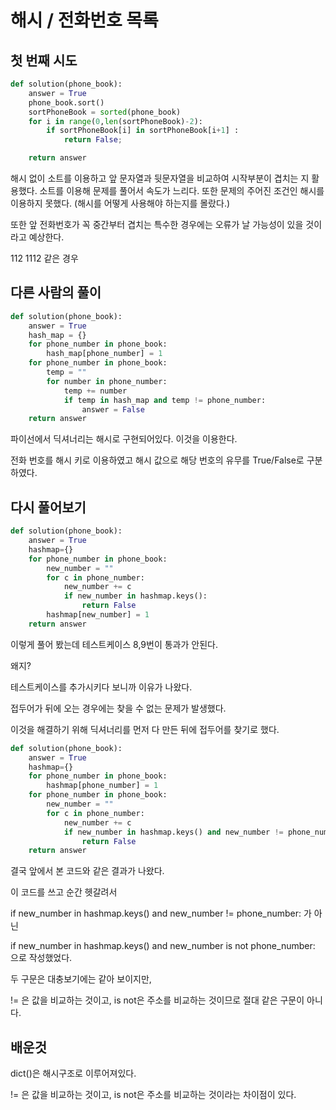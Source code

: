# 해시 / 전화번호 목록

## 첫 번째 시도
```python
def solution(phone_book):
    answer = True
    phone_book.sort()
    sortPhoneBook = sorted(phone_book)
    for i in range(0,len(sortPhoneBook)-2):
        if sortPhoneBook[i] in sortPhoneBook[i+1] :
            return False;

    return answer
```

해시 없이 소트를 이용하고 앞 문자열과 뒷문자열을 비교하여 시작부분이 겹치는 지 활용했다.
소트를 이용해 문제를 풀어서 속도가 느리다. 또한 문제의 주어진 조건인 해시를 이용하지 못했다.
(해시를 어떻게 사용해야 하는지를 몰랐다.)

또한 앞 전화번호가 꼭 중간부터 겹치는 특수한 경우에는 오류가 날 가능성이 있을 것이라고 예상한다.

112 1112 같은 경우



## 다른 사람의 풀이
```python
def solution(phone_book):
    answer = True
    hash_map = {}
    for phone_number in phone_book:
        hash_map[phone_number] = 1
    for phone_number in phone_book:
        temp = ""
        for number in phone_number:
            temp += number
            if temp in hash_map and temp != phone_number:
                answer = False
    return answer
```

파이선에서 딕셔너리는 해시로 구현되어있다. 이것을 이용한다.

전화 번호를 해시 키로 이용하였고 해시 값으로 해당 번호의 유무를 True/False로 구분하였다.



## 다시 풀어보기

```python
def solution(phone_book):
    answer = True
    hashmap={}
    for phone_number in phone_book:
        new_number = ""
        for c in phone_number:
            new_number += c
            if new_number in hashmap.keys():
                return False
        hashmap[new_number] = 1
    return answer
```

이렇게 풀어 봤는데 테스트케이스 8,9번이 통과가 안된다.

왜지?

테스트케이스를 추가시키다 보니까 이유가 나왔다.

접두어가 뒤에 오는 경우에는 찾을 수 없는 문제가 발생했다.

이것을 해결하기 위해 딕셔너리를 먼저 다 만든 뒤에 접두어를 찾기로 했다.

```python
def solution(phone_book):
    answer = True
    hashmap={}
    for phone_number in phone_book:
        hashmap[phone_number] = 1
    for phone_number in phone_book:
        new_number = ""
        for c in phone_number:
            new_number += c
            if new_number in hashmap.keys() and new_number != phone_number:
                return False
    return answer
```

결국 앞에서 본 코드와 같은 결과가 나왔다.

이 코드를 쓰고 순간 헷갈려서 

if new_number in hashmap.keys() and new_number != phone_number: 가 아닌

if new_number in hashmap.keys() and new_number is not phone_number: 으로 작성했었다.

두 구문은 대충보기에는 같아 보이지만,

!= 은 값을 비교하는 것이고, is not은 주소를 비교하는 것이므로 절대 같은 구문이 아니다.



## 배운것

dict()은 해시구조로 이루어져있다.

!= 은 값을 비교하는 것이고, is not은 주소를 비교하는 것이라는 차이점이 있다.

